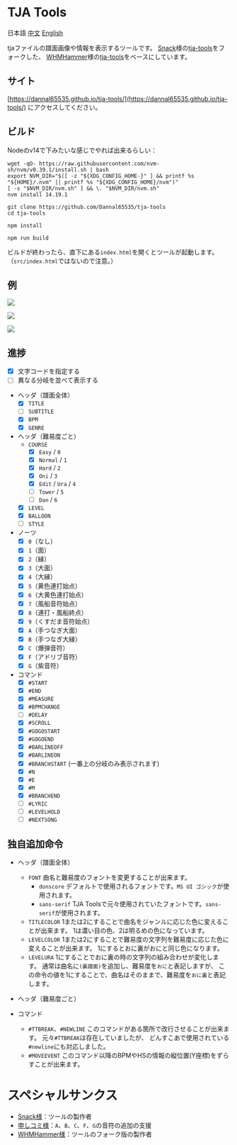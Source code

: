 # TJA Tools

日本語 [中文](README-CH.md) [English](README-EN.md)

tjaファイルの譜面画像や情報を表示するツールです。
[Snack](https://github.com/Snack-X)様の[tja-tools](https://github.com/Snack-X/tja-tools)をフォークした、
[WHMHammer](https://github.com/WHMHammer)様の[tja-tools](https://github.com/WHMHammer/tja-tools)をベースにしています。

## サイト

[https://dannal65535.github.io/tja-tools/](https://dannal65535.github.io/tja-tools/)
にアクセスしてください。

## ビルド

Nodeのv14で下みたいな感じでやれば出来るらしい：

```
wget -qO- https://raw.githubusercontent.com/nvm-sh/nvm/v0.39.1/install.sh | bash
export NVM_DIR="$([ -z "${XDG_CONFIG_HOME-}" ] && printf %s "${HOME}/.nvm" || printf %s "${XDG_CONFIG_HOME}/nvm")"
[ -s "$NVM_DIR/nvm.sh" ] && \. "$NVM_DIR/nvm.sh"
nvm install 14.19.1
```

```
git clone https://github.com/Dannal65535/tja-tools
cd tja-tools
```

```
npm install
```

```
npm run build
```

ビルドが終わったら、直下にある`index.html`を開くとツールが起動します。
（`src/index.html`ではないので注意。）

## 例

![](示例.png)

![](示例-春节序曲-谱面.png)

![](示例-春节序曲-统计.png)

## 進捗

- [x] 文字コードを指定する
- [ ] 異なる分岐を並べて表示する
- ヘッダ（譜面全体）
    - [x] `TITLE`
    - [ ] `SUBTITLE`
    - [x] `BPM`
    - [x] `GENRE`
- ヘッダ（難易度ごと）
    - `COURSE`
        - [x] `Easy` / `0`
        - [x] `Normal` / `1`
        - [x] `Hard` / `2`
        - [x] `Oni` / `3`
        - [x] `Edit` / `Ura` / `4`
        - [ ] `Tower` / `5`
        - [ ] `Dan` / `6`
    - [x] `LEVEL`
    - [x] `BALLOON`
    - [ ] `STYLE`
- ノーツ
    - [x] `0`（なし）
    - [x] `1`（面）
    - [x] `2`（縁）
    - [x] `3`（大面）
    - [x] `4`（大縁）
    - [x] `5`（黄色連打始点）
    - [x] `6`（大黄色連打始点）
    - [x] `7`（風船音符始点）
    - [x] `8`（連打・風船終点）
    - [x] `9`（くすだま音符始点）
    - [x] `A`（手つなぎ大面）
    - [x] `B`（手つなぎ大縁）
    - [x] `C`（爆弾音符）
    - [x] `F`（アドリブ音符）
    - [x] `G`（紫音符）
- コマンド
    - [x] `#START`
    - [x] `#END`
    - [x] `#MEASURE`
    - [x] `#BPMCHANGE`
    - [ ] `#DELAY`
    - [x] `#SCROLL`
    - [x] `#GOGOSTART`
    - [x] `#GOGOEND`
    - [x] `#BARLINEOFF`
    - [x] `#BARLINEON`
    - [x] `#BRANCHSTART` (一番上の分岐のみ表示されます)
    - [x] `#N`
    - [x] `#E`
    - [x] `#M`
    - [x] `#BRANCHEND`
    - [ ] `#LYRIC`
    - [ ] `#LEVELHOLD`
    - [ ] `#NEXTSONG`

## 独自追加命令

- ヘッダ（譜面全体）
	- `FONT`
	曲名と難易度のフォントを変更することが出来ます。
	    - `donscore`
		デフォルトで使用されるフォントです。`MS UI ゴシック`が使用されます。
	    - `sans-serif`
		TJA Toolsで元々使用されていたフォントです。`sans-serif`が使用されます。
    - `TITLECOLOR`
	1または2にすることで曲名をジャンルに応じた色に変えることが出来ます。
	1は濃い目の色、2は明るめの色になっています。
    - `LEVELCOLOR`
	1または2にすることで難易度の文字列を難易度に応じた色に変えることが出来ます。
	1にするとおに裏がおにと同じ色になります。
	 - `LEVELURA`
	1にすることでおに裏の時の文字列の組み合わせが変化します。
	通常は曲名に`(裏譜面)`を追加し、難易度を`おに`と表記しますが、
	この命令の値を1にすることで、曲名はそのままで、難易度を`おに裏`と表記します。

- ヘッダ（難易度ごと）

- コマンド
	- `#TTBREAK`、`#NEWLINE`
	このコマンドがある箇所で改行させることが出来ます。
	元々`#TTBREAK`は存在していましたが、
	どんすこあで使用されている`#newline`にも対応しました。
	- `#MOVEEVENT`
	このコマンド以降のBPMやHSの情報の縦位置(Y座標)をずらすことが出来ます。

# スペシャルサンクス

- [Snack様](https://github.com/Snack-X)：ツールの製作者
- [申しコミ様](https://github.com/0auBSQ)：`A`、`B`、`C`、`F`、`G`の音符の追加の支援
- [WHMHammer様](https://github.com/WHMHammer)：ツールのフォーク版の製作者
